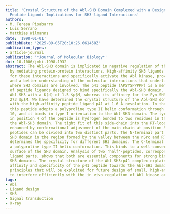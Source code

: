 ```yaml
---
title: 'Crystal Structure of the Abl-SH3 Domain Complexed with a Designed High-Affinity
  Peptide Ligand: Implications for SH3-ligand Interactions'
authors:
- M. Teresa Pisabarro
- Luis Serrano
- Matthias Wilmanns
date: '1998-01-01'
publishDate: '2025-09-05T20:10:26.661458Z'
publication_types:
- article-journal
publication: '*Journal of Molecular Biology*'
doi: 10.1006/jmbi.1998.1932
abstract: The Abl-SH3 domain is implicated in negative regulation of the Abl kinase
  by mediating protein-protein interactions. High-affinity SH3 ligands could compete
  for these interactions and specifically activate the Abl kinase, providing control
  and a better understanding of the molecular interactions that underlie diseases
  where SH3 domains are involved. The p41 peptide (APSYSPPPPP) is a member of a group
  of peptide ligands designed to bind specifically the Abl-SH3 domain. It binds to
  Abl-SH3 with a K(d) of 1.5 $μ$M, whereas its affinity for the Fyn-SH3 domain is
  273 $μ$M. We have determined the crystal structure of the Abl-SH3 domain in complex
  with the high-affinity peptide ligand p41 at 1.6 Å resolution. In the crystal structure,
  this peptide adopts a polyproline type II helix conformation through residue 5 to
  10, and it binds in type I orientation to the Abl-SH3 domain. The tyrosine side-chain
  in position 4 of the peptide is hydrogen bonded to two residues in the RT-loop of
  the Abl-SH3 domain. The tight fit of this side-chain into the RT-loop pocket is
  enhanced by conformational adjustment of the main chain at position 5. The SH3 ligand
  peptides can be divided into two distinct parts. The N-terminal part binds to the
  SH3 domain in the region formed by the valley between the nSrc and RT-loops. It
  determines the specificity for different SH3 domains. The C-terminal part adopts
  a polyproline type II helix conformation. This binds to a well-conserved hydrophobic
  surface of the SH3 domain. Analysis of two 'half'-peptides, corresponding to these
  ligand parts, shows that both are essential components for strong binding to the
  SH3 domains. The crystal structure of the Abl-SH3:p41 complex explains the high
  affinity and specificity of the p41 peptide towards the Abl-SH3 domain, and reveals
  principles that will be exploited for future design of small, high-affinity ligands
  to interfere efficiently with the in vivo regulation of Abl kinase activity.
tags:
- Abl
- Ligand design
- SH3
- Signal transduction
- X-ray
---
```

